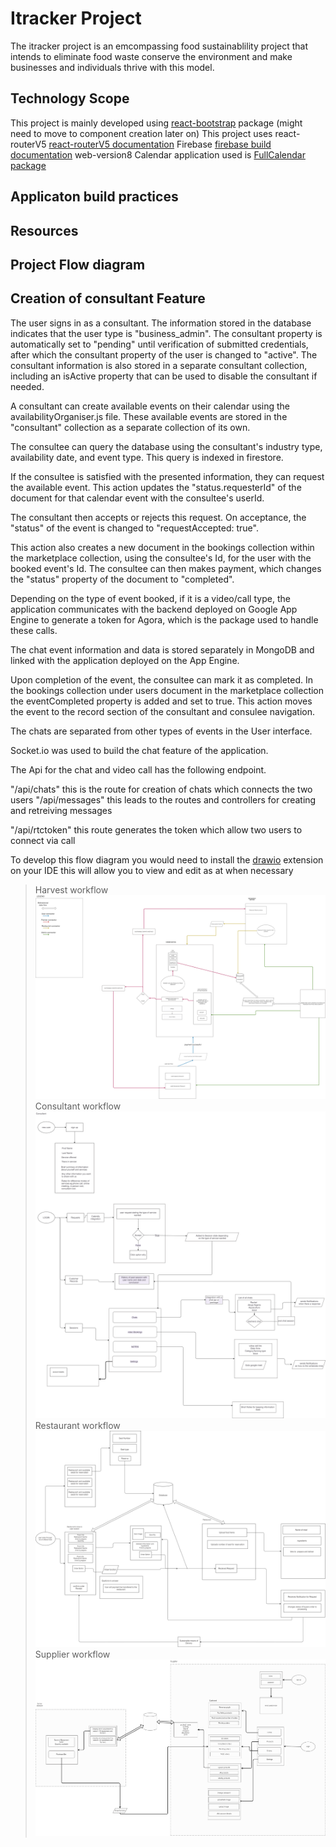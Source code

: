 # Itracker Project

The itracker project is an emcompassing food sustainablility project that intends to eliminate food waste conserve the environment and make businesses and individuals thrive with this model.

## Technology Scope

This project is mainly developed using [react-bootstrap](https://react-bootstrap.github.io/getting-started/introduction) package (might need to move to component creation later on)
This project uses react-routerV5 [react-routerV5 documentation](https://v5.reactrouter.com/web/guides/quick-start)
Firebase [firebase build documentation](https://firebase.google.com/docs/build) web-version8
Calendar application used is [FullCalendar package](https://fullcalendar.io/docs/content-injection)

## Applicaton build practices

## Resources

## Project Flow diagram

## Creation of consultant Feature

The user signs in as a consultant. The information stored in the database indicates that the user type is "business_admin". The consultant property is automatically set to "pending" until verification of submitted credentials, after which the consultant property of the user is changed to "active".
The consultant information is also stored in a separate consultant collection, including an isActive property that can be used to disable the consultant if needed.

A consultant can create available events on their calendar using the availabilityOrganiser.js file. These available events are stored in the "consultant" collection as a separate collection of its own.

The consultee can query the database using the consultant's industry type, availability date, and event type. This query is indexed in firestore.

If the consultee is satisfied with the presented information, they can request the available event. This action updates the "status.requesterId" of the document for that calendar event with the consultee's userId.

The consultant then accepts or rejects this request. On acceptance, the "status" of the event is changed to "requestAccepted: true".

This action also creates a new document in the bookings collection within the marketplace collection, using the consultee's Id, for the user with the booked event's Id. The consultee can then makes payment, which changes the "status" property of the document to "completed".

Depending on the type of event booked, if it is a video/call type, the application communicates with the backend deployed on Google App Engine to generate a token for Agora, which is the package used to handle these calls.

The chat event information and data is stored separately in MongoDB and linked with the application deployed on the App Engine.

Upon completion of the event, the consultee can mark it as completed. In the bookings collection under users document in the marketplace collection the eventCompleted property is added and set to true. This action moves the event to the record section of the consultant and consulee navigation.

The chats are separated from other types of events in the User interface.

Socket.io was used to build the chat feature of the application.

The Api for the chat and video call has the following endpoint.

"/api/chats" this is the route for creation of chats which connects the two users
"/api/messages" this leads to the routes and controllers for creating and retreiving messages

"/api/rtctoken" this route generates the token which allow two users to connect via call

To develop this flow diagram you would need to install the [drawio](https://marketplace.visualstudio.com/items?itemName=hediet.vscode-drawio) extension on your IDE
this will allow you to view and edit as at when necessary

> Harvest workflow
> ![drawio diagram for workflow](./workflow_farmer_harvest.png)
> Consultant workflow
> ![drawio diagram for workflow](./workflow_consultant.png)
> Restaurant workflow
> ![drawio diagram for workflow](./workflow_restaurant.png)
> Supplier workflow
> ![drawio diagram for workflow](./workflow_supplier.png)
